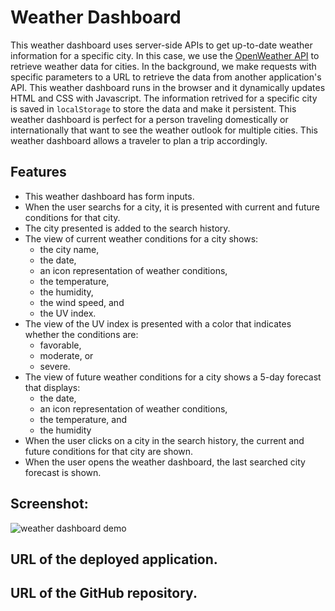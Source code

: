 # Weather Dashboard

This weather dashboard uses server-side APIs to get up-to-date weather information for a specific city.
In this case, we use the [OpenWeather API](https://openweathermap.org/api) to retrieve weather data for cities.
In the background, we make requests with specific parameters to a URL to retrieve the data from another application's API.
This weather dashboard runs in the browser and it dynamically updates HTML and CSS with Javascript.
The information retrived for a specific city is saved in `localStorage` to store the data and make it persistent.
This weather dashboard is perfect for a person traveling domestically or internationally that want to see the weather outlook for multiple cities.
This weather dashboard allows a traveler to plan a trip accordingly.

## Features

* This weather dashboard has form inputs.
* When the user searchs for a city, it is presented with current and future conditions for that city.
* The city presented is added to the search history.
* The view of current weather conditions for a city shows:
    * the city name, 
    * the date, 
    * an icon representation of weather conditions, 
    * the temperature, 
    * the humidity, 
    * the wind speed, and 
    * the UV index.
* The view of the UV index is presented with a color that indicates whether the conditions are: 
    * favorable, 
    * moderate, or 
    * severe.
* The view of future weather conditions for a city shows a 5-day forecast that displays: 
    * the date, 
    * an icon representation of weather conditions, 
    * the temperature, and 
    * the humidity
* When the user clicks on a city in the search history, the current and future conditions for that city are shown.
* When the user opens the weather dashboard, the last searched city forecast is shown.

## Screenshot:

![weather dashboard demo](./Assets/06-server-side-apis-homework-demo.png)

## URL of the deployed application.


## URL of the GitHub repository.

